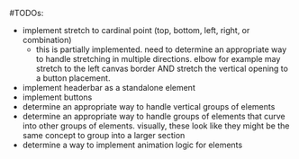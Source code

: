 #TODOs:
 - implement stretch to cardinal point (top, bottom, left, right, or combination)
   - this is partially implemented. need to determine an appropriate way to handle stretching in multiple directions. elbow for example may stretch to the left canvas border AND stretch the vertical opening to a button placement.
 - implement headerbar as a standalone element
 - implement buttons
 - determine an appropriate way to handle vertical groups of elements
 - determine an appropriate way to handle groups of elements that curve into other groups of elements. visually, these look like they might be the same concept to group into a larger section
 - determine a way to implement animation logic for elements